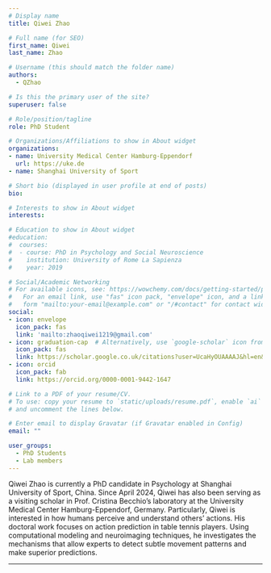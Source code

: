 ```yaml
---
# Display name
title: Qiwei Zhao

# Full name (for SEO)
first_name: Qiwei
last_name: Zhao

# Username (this should match the folder name)
authors:
  - QZhao

# Is this the primary user of the site?
superuser: false

# Role/position/tagline
role: PhD Student

# Organizations/Affiliations to show in About widget
organizations:
- name: University Medical Center Hamburg-Eppendorf
  url: https://uke.de
- name: Shanghai University of Sport

# Short bio (displayed in user profile at end of posts)
bio: 

# Interests to show in About widget
interests:

# Education to show in About widget
#education:
#  courses:
#  - course: PhD in Psychology and Social Neuroscience
#    institution: University of Rome La Sapienza
#    year: 2019

# Social/Academic Networking
# For available icons, see: https://wowchemy.com/docs/getting-started/page-builder/#icons
#   For an email link, use "fas" icon pack, "envelope" icon, and a link in the
#   form "mailto:your-email@example.com" or "/#contact" for contact widget.
social:
- icon: envelope
  icon_pack: fas
  link: 'mailto:zhaoqiwei1219@gmail.com'
- icon: graduation-cap  # Alternatively, use `google-scholar` icon from `ai` icon pack
  icon_pack: fas
  link: https://scholar.google.co.uk/citations?user=UcaHyOUAAAAJ&hl=en&oi=ao
- icon: orcid
  icon_pack: fab
  link: https://orcid.org/0000-0001-9442-1647

# Link to a PDF of your resume/CV.
# To use: copy your resume to `static/uploads/resume.pdf`, enable `ai` icons in `params.toml`, 
# and uncomment the lines below.

# Enter email to display Gravatar (if Gravatar enabled in Config)
email: ""

user_groups:
  - PhD Students
  - Lab members
---
```


Qiwei Zhao is currently a PhD candidate in Psychology at Shanghai University of Sport, China. Since April 2024, Qiwei has also been serving as a visiting scholar in Prof. Cristina Becchio’s laboratory at the University Medical Center Hamburg-Eppendorf, Germany. Particularly, Qiwei is interested in how humans perceive and understand others’ actions. His doctoral work focuses on action prediction in table tennis players. Using computational modeling and neuroimaging techniques, he investigates the mechanisms that allow experts to detect subtle movement patterns and make superior predictions.

---

